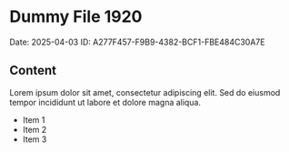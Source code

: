 # Dummy File 1920

Date: 2025-04-03
ID: A277F457-F9B9-4382-BCF1-FBE484C30A7E

## Content

Lorem ipsum dolor sit amet, consectetur adipiscing elit.
Sed do eiusmod tempor incididunt ut labore et dolore magna aliqua.

* Item 1
* Item 2
* Item 3
